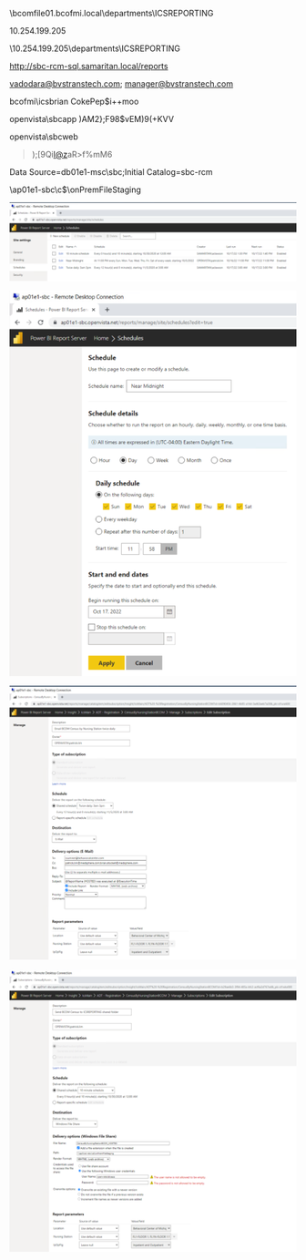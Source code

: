 \\bcomfile01.bcofmi.local\departments\ICSREPORTING

10.254.199.205

\\10.254.199.205\departments\ICSREPORTING

<http://sbc-rcm-sql.samaritan.local/reports>

vadodara@bvstranstech.com; manager@bvstranstech.com

bcofmi\icsbrian
CokePep$i++moo

openvista\sbcapp
)AM2};F98$vEM)9(+KVV

openvista\sbcweb
>);[9Qi<l@z>aR>f%mM6

Data Source=db01e1-msc\sbc;Initial Catalog=sbc-rcm

\\ap01e1-sbc\c$\onPremFileStaging

![image.png](/.attachments/image-de8a3510-9a1f-48b1-ad51-153c7298c76b.png)

![image.png](/.attachments/image-1b192a52-f8ee-4bb0-9b9c-3a4fea1522a8.png)

![image.png](/.attachments/image-9048d94e-cd41-4834-90d8-0db54ee76ab9.png)

![image.png](/.attachments/image-026ab991-7c65-4fce-9c84-47c22abde837.png)
